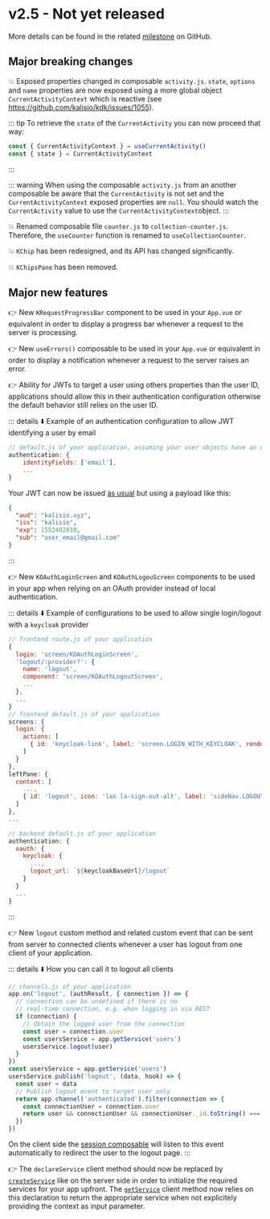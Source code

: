 # v2.5 - Not yet released

More details can be found in the related [milestone](https://github.com/kalisio/kdk/milestone/13) on GitHub.

## Major breaking changes

💥 Exposed properties changed in composable `activity.js`. `state`, `options` and `name` properties are now exposed using a more global object `CurrentActivityContext` which is reactive (see https://github.com/kalisio/kdk/issues/1055). 

::: tip 
To retrieve the `state` of the `CurrentActivity` you can now proceed that way:

```js
const { CurrentActivityContext } = useCurrentActivity()
const { state } = CurrentActivityContext
```
:::

::: warning
When using the composable `activity.js` from an another composable be aware that the `CurrentActivity` is not set and the `CurrentActivityContext` exposed properties are `null`. You should watch the `CurrentActivity` value to use the `CurrentActivityContext`object.
:::

💥 Renamed composable file `counter.js` to `collection-counter.js`. Therefore, the `useCounter` function is renamed to `useCollectionCounter`. 

💥 `KChip` has been redesigned, and its API has changed significantly.

💥 `KChipsPane` has been removed.

## Major new features

👉 New `KRequestProgressBar` component to be used in your `App.vue` or equivalent in order to display a progress bar whenever a request to the server is processing.

👉 New `useErrors()` composable to be used in your `App.vue` or equivalent in order to display a notification whenever a request to the server raises an error.

👉 Ability for JWTs to target a user using others properties than the user ID, applications should allow this in their authentication configuration otherwise the default behavior still relies on the user ID.

::: details ⬇️ Example of an authentication configuration to allow JWT identifying a user by email
```js
// default.js of your application, assuming your user objects have an email properties
authentication: {
	identityFields: ['email'],
	...
}
```

Your JWT can now be issued [as usual](https://kalisio.github.io/skeleton/guides/development/tips.html#personal-access-token) but using a payload like this:
```json
{
  "aud": "kalisio.xyz",
  "iss": "kalisio",
  "exp": 1552402010,
  "sub": "user_email@gmail.com"
}
```
:::

👉 New `KOAuthLoginScreen` and `KOAuthLogouScreen` components to be used in your app when relying on an OAuth provider instead of local authentication.

::: details ⬇️ Example of configurations to be used to allow single login/logout with a `keycloak` provider
```js
// frontend route.js of your application
{
  login: 'screen/KOAuthLoginScreen',
  'logout/:provider?': {
    name: 'logout',
    component: 'screen/KOAuthLogoutScreen',
    ...
  },
  ...
}
// frontend default.js of your application
screens: {
  login: {
    actions: [
      { id: 'keycloak-link', label: 'screen.LOGIN_WITH_KEYCLOAK', renderer: 'form-button', route: { url: '/oauth/keycloak' } }
    ]
  }
},
leftPane: {
  content: [
    ...,
    { id: 'logout', icon: 'las la-sign-out-alt', label: 'sideNav.LOGOUT', route: { name: 'logout', params: { provider: 'keycloak' } }, renderer: 'item' }
  ]
},
...

// backend default.js of your application
authentication: {
  oauth: {
    keycloak: {
      ...,
      logout_url: `${keycloakBaseUrl}/logout`
    }
  }
  ...
}
```
:::

👉 New `logout` custom method and related custom event that can be sent from server to connected clients whenever a user has logout from one client of your application.

::: details ⬇️ How you can call it to logout all clients
```js
// channels.js of your application
app.on('logout', (authResult, { connection }) => {
  // connection can be undefined if there is no
  // real-time connection, e.g. when logging in via REST
  if (connection) {
    // Obtain the logged user from the connection
    const user = connection.user
    const usersService = app.getService('users')
    usersService.logout(user)
  }
})
const usersService = app.getService('users')
usersService.publish('logout', (data, hook) => {
  const user = data
  // Publish logout event to target user only
  return app.channel('authenticated').filter(connection => {
    const connectionUser = connection.user
    return user && connectionUser && connectionUser._id.toString() === user._id.toString()
  })
})
```

On the client side the [session composable](../../api/core/composables#usesession) will listen to this event automatically to redirect the user to the logout page.
:::

👉 The `declareService` client method should now be replaced by [`createService`](../../api/core/application#createservice-name-options) like on the server side in order to initialize the required services for your app upfront.
The [`getService`](../../api/core/application#getservice-name-context) client method now relies on this declaration to return the appropriate service when not explicitely providing the context as input parameter.
